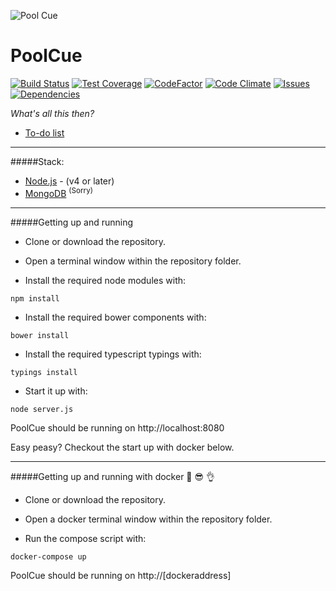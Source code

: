 ![Pool Cue](https://raw.githubusercontent.com/scotlabs/EloEloElo/master/images/ic_billiards-512.png "Pool Cue")

# PoolCue

[![Build Status](https://travis-ci.org/scotlabs/PoolCue.svg?branch=master)](https://travis-ci.org/scotlabs/PoolCue)
[![Test Coverage](https://codeclimate.com/github/scotlabs/PoolCue/badges/coverage.svg)](https://codeclimate.com/github/scotlabs/PoolCue/coverage)
[![CodeFactor](https://www.codefactor.io/repository/github/scotlabs/poolcue/badge/master)](https://www.codefactor.io/repository/github/scotlabs/poolcue/overview/master)
[![Code Climate](https://codeclimate.com/github/scotlabs/PoolCue/badges/gpa.svg)](https://codeclimate.com/github/scotlabs/PoolCue)
[![Issues](https://codeclimate.com/github/scotlabs/PoolCue/badges/issue_count.svg)](https://codeclimate.com/github/scotlabs/PoolCue)
[![Dependencies](https://gemnasium.com/badges/github.com/scotlabs/PoolCue.svg)](https://gemnasium.com/github.com/scotlabs/PoolCue)

*What's all this then?*

- [To-do list](https://trello.com/b/bMOfstdY/elo-elo-elo)

---

#####Stack:
- [Node.js](https://nodejs.org/) - (v4 or later)
- [MongoDB](https://www.mongodb.com/) <sup>(Sorry)</sup>

---

#####Getting up and running

- Clone or download the repository.
- Open a terminal window within the repository folder.

- Install the required node modules with:
```
npm install
```

- Install the required bower components with:
```
bower install
```

- Install the required typescript typings with:
```
typings install
```

- Start it up with:
```
node server.js
```

PoolCue should be running on http://localhost:8080

Easy peasy? Checkout the start up with docker below.

---

#####Getting up and running with docker :whale: :sunglasses: :ok_hand:

- Clone or download the repository.
- Open a docker terminal window within the repository folder.

- Run the compose script with:
```
docker-compose up
```

PoolCue should be running on http://[dockeraddress]
